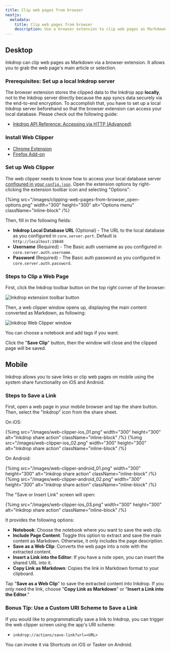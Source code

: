 ```yaml
---
title: Clip web pages from browser
nextjs:
  metadata:
    title: Clip web pages from browser
    description: Use a browser extension to clip web pages as Markdown
---
```


## Desktop

Inkdrop can clip web pages as Markdown via a browser extension.
It allows you to grab the web page's main article or selection.

### Prerequisites: Set up a local Inkdrop server

The browser extension stores the clipped data to the Inkdrop app **locally**, not to the Inkdrop server directly
because the app syncs data securely via the end-to-end encryption.
To accomplish that, you have to set up a local Inkdrop server beforehand so that the browser extension can access your local database.
Please check out the following guide:

- [Inkdrop API Reference: Accessing via HTTP (Advanced)](https://developers.inkdrop.app/guides/access-the-local-database#accessing-via-http-advanced)

### Install Web Clipper

- [Chrome Extension](https://chrome.google.com/webstore/detail/inkdrop-web-clipper/foeipofmnkjhlbojckgiecdffbfnnofj)
- [Firefox Add-on](https://addons.mozilla.org/en-US/firefox/addon/inkdrop-web-clipper/)

### Set up Web Clipper

The web clipper needs to know how to access your local database server [configured in your `config.json`](https://developers.inkdrop.app/guides/access-the-local-database#accessing-via-http-advanced).
Open the extension options by right-clicking the extension toolbar icon and selecting "Options":

{%img src="/images/clipping-web-pages-from-browser_open-options.png" width="300" height="300" alt="Options menu" className="inline-block" /%}

Then, fill in the following fields:

- **Inkdrop Local Database URL** (Optional) - The URL to the local database as you configured in `core.server.port`. Default is `http://localhost:19840`
- **Username** (Required) - The Basic auth username as you configured in `core.server.auth.username`.
- **Password** (Required) - The Basic auth password as you configured in `core.server.auth.password`.

### Steps to Clip a Web Page

First, click the Inkdrop toolbar button on the top right corner of the browser:

![Inkdrop extension toolbar button](/images/clipping-web-pages-from-browser_toolbar.png)

Then, a web clipper window opens up, displaying the main content converted as Markdown, as following:

![Inkdrop Web Clipper window](/images/clipping-web-pages-from-browser_window.png)

You can choose a notebook and add tags if you want.

Click the "**Save Clip**" button, then the window will close and the clipped page will be saved.

## Mobile

Inkdrop allows you to save links or clip web pages on mobile using the system share functionality on iOS and Android.

### Steps to Save a Link

First, open a web page in your mobile browser and tap the share button.
Then, select the "Inkdrop" icon from the share sheet.

On iOS:

{%img src="/images/web-clipper-ios_01.png" width="300" height="300" alt="Inkdrop share action" className="inline-block" /%}
{%img src="/images/web-clipper-ios_02.png" width="300" height="300" alt="Inkdrop share action" className="inline-block" /%}

On Android:

{%img src="/images/web-clipper-android_01.png" width="300" height="300" alt="Inkdrop share action" className="inline-block" /%}
{%img src="/images/web-clipper-android_02.png" width="300" height="300" alt="Inkdrop share action" className="inline-block" /%}

The "Save or Insert Link" screen will open:

{%img src="/images/web-clipper-ios_03.png" width="300" height="300" alt="Inkdrop share action" className="inline-block" /%}

It provides the following options:

- **Notebook**: Choose the notebook where you want to save the web clip.
- **Include Page Content**: Toggle this option to extract and save the main content as Markdown. Otherwise, it only includes the page description.
- **Save as a Web Clip**: Converts the web page into a note with the extracted content.
- **Insert a Link into the Editor**: If you have a note open, you can insert the shared URL into it.
- **Copy Link as Markdown**: Copies the link in Markdown format to your clipboard.

Tap "**Save as a Web Clip**" to save the extracted content into Inkdrop. If you only need the link, choose "**Copy Link as Markdown**" or "**Insert a Link into the Editor**."

### Bonus Tip: Use a Custom URI Scheme to Save a Link

If you would like to programmatically save a link to Inkdrop, you can trigger the web clipper screen using the app's URI scheme:

- `inkdrop://actions/save-link?url=<URL>`

You can invoke it via Shortcuts on iOS or Tasker on Android.
